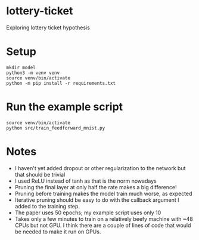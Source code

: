 # lottery-ticket
Exploring lottery ticket hypothesis

# Setup
```
mkdir model
python3 -m venv venv
source venv/bin/activate
python -m pip install -r requirements.txt
```

# Run the example script
```
source venv/bin/activate
python src/train_feedforward_mnist.py
```

# Notes
- I haven't yet added dropout or other regularization to the network but that should be trivial
- I used ReLU instead of tanh as that is the norm nowadays
- Pruning the final layer at only half the rate makes a big difference!
- Pruning before training makes the model train much worse, as expected
- Iterative pruning should be easy to do with the callback argument I added to the training step.
- The paper uses 50 epochs; my example script uses only 10
- Takes only a few minutes to train on a relatively beefy machine with ~48 CPUs but not GPU. I think there are a couple of lines of code that would be needed to make it run on GPUs.
